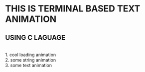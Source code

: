 # THIS IS TERMINAL BASED TEXT ANIMATION
## USING C LAGUAGE
<br>
1. cool loading animation
<br>
2. some string animation
<br>
3. some text animation